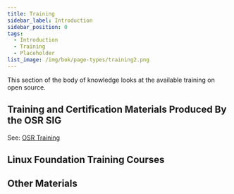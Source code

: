 ```yaml
---
title: Training
sidebar_label: Introduction
sidebar_position: 0
tags: 
  - Introduction
  - Training
  - Placeholder
list_image: /img/bok/page-types/training2.png
---
```


This section of the body of knowledge looks at the available training on open source.

## Training and Certification Materials Produced By the OSR SIG

See: [OSR Training](/docs/osr-resources/Training)

## Linux Foundation Training Courses

<CourseList filter="Training" tag="LF-Training" />

## Other Materials

<BokTagList filter="Training" tag="Other-Training" />
